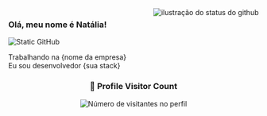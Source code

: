 <img align='right' src="https://github-readme-stats.vercel.app/api?username=tairanatalia&show_icons=true&title_color=783c00&text_color=af552e&icon_color=783c00&bg_color=f8efd4&cache_seconds=2300" alt="ilustração do status do github">

### Olá, meu nome é Natália!

<img src="https://img.shields.io/static/v1?label=Overview&message=NATALIA&color=f8efd4&style=for-the-badge&logo=GitHub" alt="Static GitHub">

<p>Trabalhando na {nome da empresa}<br/> Eu sou desenvolvedor {sua stack}</p>

<div align="center">
  <h3><b>📍 Profile Visitor Count</b></h3>
</div>

<p align="center">
  <img
    src="https://profile-counter.glitch.me/tairanatalia/count.svg"
    alt="Número de visitantes no perfil"
  />
</p>
